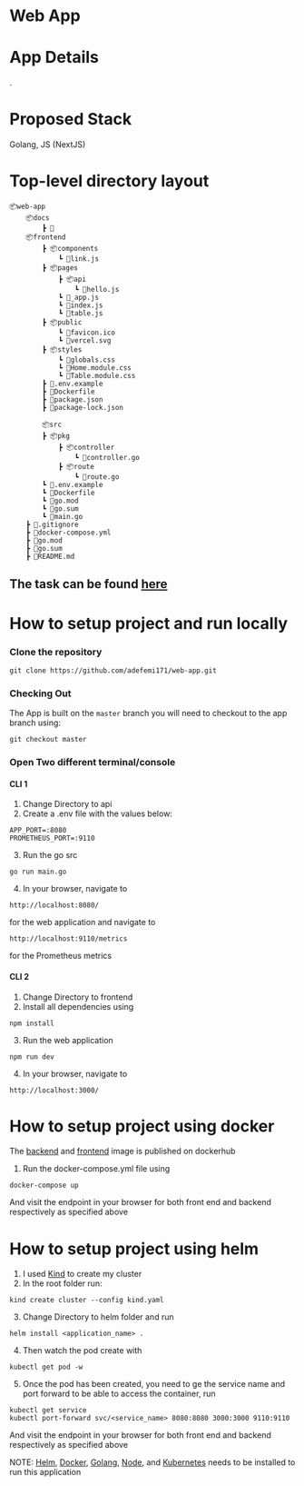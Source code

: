 # Web App



# App Details
.

# Proposed Stack

Golang, JS (NextJS)


# Top-level directory layout

    📦web-app
        📦docs
            ┣ 📜
        📦frontend
            ┣ 📦components
                ┗ 📜link.js
            ┣ 📦pages
                ┣ 📦api
                    ┗ 📜hello.js
                ┗ 📜_app.js
                ┗ 📜index.js
                ┗ 📜table.js
            ┣ 📦public
                ┗ 📜favicon.ico
                ┗ 📜vercel.svg
            ┣ 📦styles
                ┗ 📜globals.css
                ┗ 📜Home.module.css
                ┗ 📜Table.module.css
            ┣ 📜.env.example
            ┣ 📜Dockerfile
            ┣ 📜package.json
            ┣ 📜package-lock.json

            📦src
            ┣ 📦pkg
                ┣ 📦controller
                    ┗ 📜controller.go
                ┣ 📦route
                    ┗ 📜route.go
            ┗ 📜.env.example
            ┗ 📜Dockerfile
            ┗ 📜go.mod
            ┗ 📜go.sum
            ┗ 📜main.go
        ┣ 📜.gitignore
        ┣ 📜docker-compose.yml
        ┣ 📜go.mod
        ┣ 📜go.sum
        ┣ 📜README.md

## The task can be found [here](https://github.com/adefemi171/web-app/blob/main/Docs/Calipsa%20-%20Junior%20Devops%20Technical%20Assessment.1611157693.pdf)

# How to setup project and run locally

### Clone the repository 

```
git clone https://github.com/adefemi171/web-app.git
```
### Checking Out
The App is built on the ``` master ``` branch you will need to checkout to the app branch using:

```
git checkout master
```

### Open Two different terminal/console

#### CLI 1

1. Change Directory to api
2. Create a .env file with the values below:
```
APP_PORT=:8080
PROMETHEUS_PORT=:9110
```
3. Run the go src
```
go run main.go
```
4. In your browser, navigate to

```
http://localhost:8080/
```
for the web application and navigate to

```
http://localhost:9110/metrics
```
for the Prometheus metrics

#### CLI 2

1. Change Directory to frontend
2. Install all dependencies using
```
npm install
```
3. Run the web application
```
npm run dev
```
4. In your browser, navigate to

```
http://localhost:3000/
```

# How to setup project using docker
The [backend](https://hub.docker.com/repository/docker/adefemi171/web-api) and [frontend](https://hub.docker.com/repository/docker/adefemi171/web-app) image is published on dockerhub

1. Run the docker-compose.yml file using
```
docker-compose up
```
And visit the endpoint in your browser for both front end and backend respectively as specified above

# How to setup project using helm
1. I used [Kind]() to create my cluster
2. In the root folder run:
```
kind create cluster --config kind.yaml
```
3. Change Directory to helm folder and run
```
helm install <application_name> .
```
4. Then watch the pod create with
```
kubectl get pod -w
```
5. Once the pod has been created, you need to ge the service name and port forward to be able to access the container, run
```
kubectl get service
kubectl port-forward svc/<service_name> 8080:8080 3000:3000 9110:9110
```

And visit the endpoint in your browser for both front end and backend respectively as specified above


NOTE: [Helm](https://helm.sh/docs/intro/install/), [Docker](https://docs.docker.com/get-docker/), [Golang](https://golang.org/doc/install), [Node](https://nodejs.org/en/download/), and [Kubernetes](https://kubernetes.io/docs/tasks/tools/install-kubectl/) needs to be installed to run this application





